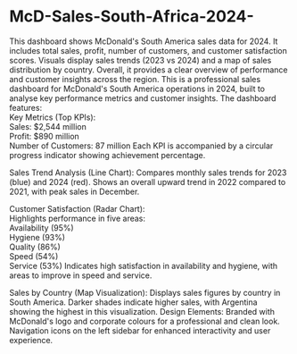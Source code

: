 # McD-Sales-South-Africa-2024- 
This dashboard shows McDonald's South America sales data for 2024. It includes total sales, profit, number of customers, and customer satisfaction scores. 
Visuals display sales trends (2023 vs 2024) and a map of sales distribution by country.
Overall, it provides a clear overview of performance and customer insights across the region. 
This is a professional sales dashboard for McDonald's South America operations in 2024, built to analyse key performance metrics and customer insights. 
The dashboard features:  
Key Metrics (Top KPIs):   
  Sales: $2,544 million   
  Profit: $890 million   
  Number of Customers: 87 million 
Each KPI is accompanied by a circular progress indicator showing achievement percentage.  

Sales Trend Analysis (Line Chart): Compares monthly sales trends for 2023 (blue) and 2024 (red). 
Shows an overall upward trend in 2022 compared to 2021, with peak sales in December. 

Customer Satisfaction (Radar Chart):  
Highlights performance in five areas:   
 Availability (95%)  
 Hygiene (93%)   
 Quality (86%)   
 Speed (54%)   
 Service (53%) 
 Indicates high satisfaction in availability and hygiene, with areas to improve in speed and service.  
 
 Sales by Country (Map Visualization): 
  Displays sales figures by country in South America. Darker shades indicate higher sales, with Argentina showing the highest in this visualization. 
  Design Elements: Branded with McDonald's logo and corporate colours for a professional and clean look. Navigation icons on the left sidebar for enhanced interactivity and user experience.
